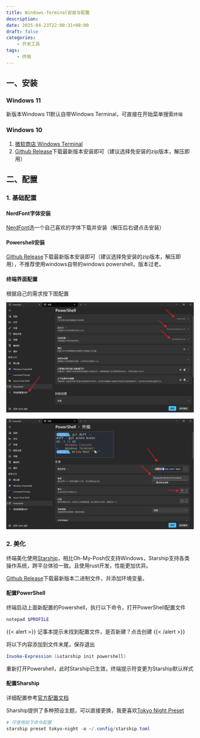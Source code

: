 ```yaml
---
title: Windows-Terminal安装与配置
description: 
date: 2025-04-23T22:00:31+08:00
draft: false
categories:
    - 开发工具
tags:
    - 终端
---
```


## 一、安装

### Windows 11

新版本Windows 11默认自带Windows Terminal，可直接在开始菜单搜索`终端`

### Windows 10

1. [微软商店 Windows Terminal](https://apps.microsoft.com/detail/9n0dx20hk701?hl=zh-CN&gl=CN)
2. [Github Release](https://github.com/microsoft/terminal/releases)下载最新版本安装即可（建议选择免安装的zip版本，解压即用）

## 二、配置

### 1. 基础配置

#### NerdFont字体安装

[NerdFont](https://www.nerdfonts.com/font-downloads)选一个自己喜欢的字体下载并安装（解压后右键点击安装）

#### Powershell安装

[Github Release](https://github.com/PowerShell/PowerShell/releases)下载最新版本安装即可（建议选择免安装的zip版本，解压即用），不推荐使用windows自带的windows powershell，版本过老。

#### 终端界面配置

根据自己的需求按下图配置

![windows-terminal-1](windows-terminal-1.png)

![windows-terminal-2](windows-terminal-2.png)

### 2. 美化

终端美化使用[Starship](https://starship.rs/zh-CN/)，相比Oh-My-Posh仅支持Windows，Starship支持各类操作系统，跨平台体验一致。且使用rust开发，性能更加优异。

[Github Release](https://github.com/starship/starship/releases)下载最新版本二进制文件，并添加环境变量。

#### 配置PowerShell

终端启动上面新配置的Powershell，执行以下命令，打开PowerShell配置文件

```powershell
notepad $PROFILE
```

{{< alert >}}
记事本提示未找到配置文件，是否新建？点击创建
{{< /alert >}}


将以下内容添加到文件末尾，保存退出
```powershell
Invoke-Expression (&starship init powershell)
```

重新打开Powershell，此时Starship已生效，终端提示符变更为Starship默认样式

#### 配置Sharship

详细配置参考[官方配置文档](https://starship.rs/zh-cn/config/)

Sharship提供了多种预设主题，可以直接更换，我更喜欢[Tokyo Night Preset](https://starship.rs/zh-CN/presets/tokyo-night)

```powershell
# 可使用如下命令配置
starship preset tokyo-night -o ~/.config/starship.toml
```
